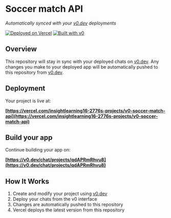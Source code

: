 # Soccer match API

*Automatically synced with your [v0.dev](https://v0.dev) deployments*

[![Deployed on Vercel](https://img.shields.io/badge/Deployed%20on-Vercel-black?style=for-the-badge&logo=vercel)](https://vercel.com/insightlearning16-2776s-projects/v0-soccer-match-api)
[![Built with v0](https://img.shields.io/badge/Built%20with-v0.dev-black?style=for-the-badge)](https://v0.dev/chat/projects/qdAPRmRhvu8)

## Overview

This repository will stay in sync with your deployed chats on [v0.dev](https://v0.dev).
Any changes you make to your deployed app will be automatically pushed to this repository from [v0.dev](https://v0.dev).

## Deployment

Your project is live at:

**[https://vercel.com/insightlearning16-2776s-projects/v0-soccer-match-api](https://vercel.com/insightlearning16-2776s-projects/v0-soccer-match-api)**

## Build your app

Continue building your app on:

**[https://v0.dev/chat/projects/qdAPRmRhvu8](https://v0.dev/chat/projects/qdAPRmRhvu8)**

## How It Works

1. Create and modify your project using [v0.dev](https://v0.dev)
2. Deploy your chats from the v0 interface
3. Changes are automatically pushed to this repository
4. Vercel deploys the latest version from this repository

